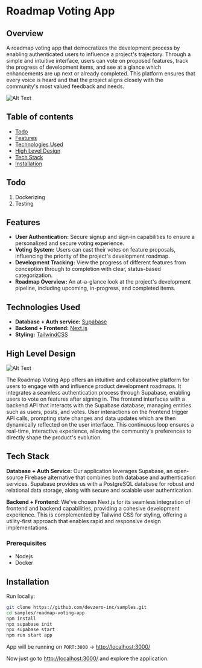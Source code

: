 # Roadmap Voting App

## Overview
A roadmap voting app that democratizes the development process by enabling authenticated users to influence a project's trajectory. Through a simple and intuitive interface, users can vote on proposed features, track the progress of development items, and see at a glance which enhancements are up next or already completed. This platform ensures that every voice is heard and that the project aligns closely with the community's most valued feedback and needs.

![Alt Text](https://i.imgur.com/TvgsZFZ.png)

## Table of contents
- [Todo](#todo)
- [Features](#features)
- [Technologies Used](#technologies-used)
- [High Level Design](#high-level-design)
- [Tech Stack](#tech-stack)
- [Installation](#installation)

## Todo
1. Dockerizing
1. Testing

## Features
- **User Authentication:** Secure signup and sign-in capabilities to ensure a personalized and secure voting experience.
- **Voting System:** Users can cast their votes on feature proposals, influencing the priority of the project's development roadmap.
- **Development Tracking:** View the progress of different features from conception through to completion with clear, status-based categorization.
- **Roadmap Overview:** An at-a-glance look at the project's development pipeline, including upcoming, in-progress, and completed items.


## Technologies Used   

- **Database + Auth service:** [Supabase](https://supabase.com/)
- **Backend + Frontend:** [Next.js](https://nextjs.org/)
- **Styling:** [TailwindCSS](https://tailwindcss.com/)

## High Level Design

![Alt Text](https://i.imgur.com/MtVWN7J.jpeg)

The Roadmap Voting App offers an intuitive and collaborative platform for users to engage with and influence product development roadmaps. It integrates a seamless authentication process through Supabase, enabling users to vote on features after signing in. The frontend interfaces with a backend API that interacts with the Supabase database, managing entities such as users, posts, and votes. User interactions on the frontend trigger API calls, prompting state changes and data updates which are then dynamically reflected on the user interface. This continuous loop ensures a real-time, interactive experience, allowing the community's preferences to directly shape the product's evolution.

## Tech Stack

**Database + Auth Service:** Our application leverages Supabase, an open-source Firebase alternative that combines both database and authentication services. Supabase provides us with a PostgreSQL database for robust and relational data storage, along with secure and scalable user authentication.

**Backend + Frontend:** We've chosen Next.js for its seamless integration of frontend and backend capabilities, providing a cohesive development experience. This is complemented by Tailwind CSS for styling, offering a utility-first approach that enables rapid and responsive design implementations.

### Prerequisites
- Nodejs
- Docker

## Installation

Run locally: 
```bash
git clone https://github.com/devzero-inc/samples.git
cd samples/roadmap-voting-app
npm install
npx supabase init
npx supabase start
npm run start app
```
App will be running on ```PORT:3000``` -> [http://localhost:3000/](http://localhost:3000/)

Now just go to [http://localhost:3000/](http://localhost:3000/) and explore the application.